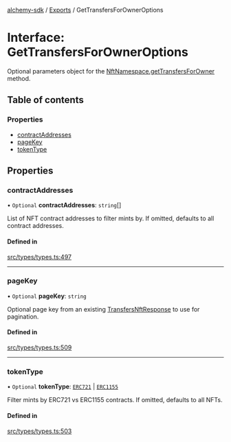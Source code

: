 [alchemy-sdk](../README.md) / [Exports](../modules.md) / GetTransfersForOwnerOptions

# Interface: GetTransfersForOwnerOptions

Optional parameters object for the [NftNamespace.getTransfersForOwner](../classes/NftNamespace.md#gettransfersforowner) method.

## Table of contents

### Properties

- [contractAddresses](GetTransfersForOwnerOptions.md#contractaddresses)
- [pageKey](GetTransfersForOwnerOptions.md#pagekey)
- [tokenType](GetTransfersForOwnerOptions.md#tokentype)

## Properties

### contractAddresses

• `Optional` **contractAddresses**: `string`[]

List of NFT contract addresses to filter mints by. If omitted, defaults to
all contract addresses.

#### Defined in

[src/types/types.ts:497](https://github.com/alchemyplatform/alchemy-sdk-js/blob/89d639ce/src/types/types.ts#L497)

___

### pageKey

• `Optional` **pageKey**: `string`

Optional page key from an existing [TransfersNftResponse](TransfersNftResponse.md) to use for
pagination.

#### Defined in

[src/types/types.ts:509](https://github.com/alchemyplatform/alchemy-sdk-js/blob/89d639ce/src/types/types.ts#L509)

___

### tokenType

• `Optional` **tokenType**: [`ERC721`](../enums/NftTokenType.md#erc721) \| [`ERC1155`](../enums/NftTokenType.md#erc1155)

Filter mints by ERC721 vs ERC1155 contracts. If omitted, defaults to all
NFTs.

#### Defined in

[src/types/types.ts:503](https://github.com/alchemyplatform/alchemy-sdk-js/blob/89d639ce/src/types/types.ts#L503)
